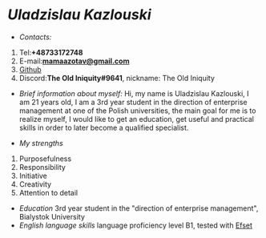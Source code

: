 # _**Uladzislau Kazlouski**_
* *Contacts:*
1. Tel:**+48733172748**
2. E-mail:**mamaazotav@gmail.com**
3. [Github](https://github.com/mamaazota)
4. Discord:**The Old Iniquity#9641**, nickname: The Old Iniquity

* *Brief information about myself:*
Hi, my name is Uladzislau Kazlouski, I am 21 years old, I am a 3rd year student in the direction of enterprise management at one of the Polish universities, the main goal for me is to realize myself, I would like to get an education, get useful and practical skills in order to later become a qualified specialist.

* *My strengths*
1. Purposefulness
2. Responsibility
3. Initiative
4. Creativity
5. Attention to detail
* *Education*
3rd year student in the "direction of enterprise management", Bialystok University
* _English language skills_
language proficiency level B1, tested with [Efset](https://www.efset.org/quick-check/)